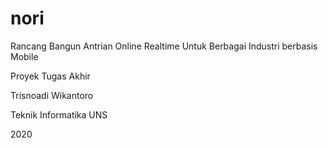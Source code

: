 # nori

Rancang Bangun Antrian Online Realtime Untuk Berbagai Industri berbasis Mobile

Proyek Tugas Akhir

Trisnoadi Wikantoro

Teknik Informatika UNS

2020
